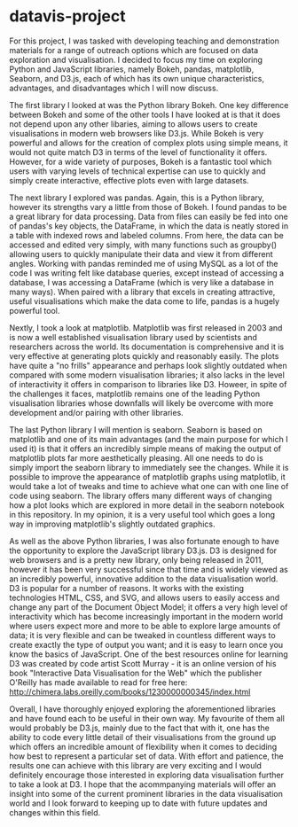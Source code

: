 # datavis-project

For this project, I was tasked with developing teaching and demonstration materials for a range of outreach options which are focused on data exploration and visualisation. I decided to focus my time on exploring Python and JavaScript libraries, namely Bokeh, pandas, matplotlib, Seaborn, and D3.js, each of which has its own unique characteristics, advantages, and disadvantages which I will now discuss. 

The first library I looked at was the Python library Bokeh. One key difference between Bokeh and some of the other tools I have looked at is that it does not depend upon any other libaries, aiming to allows users to create visualisations in modern web browsers like D3.js. While Bokeh is very powerful and allows for the creation of complex plots using simple means, it would not quite match D3 in terms of the level of functionality it offers. However, for a wide variety of purposes, Bokeh is a fantastic tool which users with varying levels of technical expertise can use to quickly and simply create interactive, effective plots even with large datasets.

The next library I explored was pandas. Again, this is a Python library, however its strengths vary a little from those of Bokeh. I found pandas to be a great library for data processing. Data from files can easily be fed into one of pandas's key objects, the DataFrame, in which the data is neatly stored in a table with indexed rows and labeled columns. From here, the data can be accessed and edited very simply, with many functions such as groupby() allowing users to quickly manipulate their data and view it from different angles. Working with pandas reminded me of using MySQL as a lot of the code I was writing felt like database queries, except instead of accessing a database, I was accessing a DataFrame (which is very like a database in many ways). When paired with a library that excels in creating attractive, useful visualisations which make the data come to life, pandas is a hugely powerful tool.

Nextly, I took a look at matplotlib. Matplotlib was first released in 2003 and is now a well established visualisation library used by scientists and researchers across the world. Its documentation is comprehensive and it is very effective at generating plots quickly and reasonably easily. The plots have quite a "no frills" appearance and perhaps look slightly outdated when compared with some modern visualisation libraries; it also lacks in the level of interactivity it offers in comparison to libraries like D3. Howeer, in spite of the challenges it faces, matplotlib remains one of the leading Python visualisation libraries whose downfalls will likely be overcome with more development and/or pairing with other libraries.

The last Python library I will mention is seaborn. Seaborn is based on matplotlib and one of its main advantages (and the main purpose for which I used it) is that it offers an incredibly simple means of making the output of matplotlib plots far more aesthetically pleasing. All one needs to do is simply import the seaborn library to immediately see the changes. While it is possible to improve the appearance of matplotlib graphs using matplotlib, it would take a lot of tweaks and time to achieve what one can with one line of code using seaborn. The library offers many different ways of changing how a plot looks which are explored in more detail in the seaborn notebook in this repository. In my opinion, it is a very useful tool which goes a long way in improving matplotlib's slightly outdated graphics.

As well as the above Python libraries, I was also fortunate enough to have the opportunity to explore the JavaScript library D3.js. D3 is designed for web browsers and is a pretty new library, only being released in 2011, however it has been very successful since that time and is widely viewed as an incredibly powerful, innovative addition to the data visualisation world. D3 is popular for a number of reasons. It works with the existing technologies HTML, CSS, and SVG, and allows users to easily access and change any part of the Document Object Model; it offers a very high level of interactivity which has become increasingly important in the modern world where users expect more and more to be able to explore large amounts of data; it is very flexible and can be tweaked in countless different ways to create exactly the type of output you want; and it is easy to learn once you know the basics of JavaScript. One of the best resources online for learning D3 was created by code artist Scott Murray - it is an online version of his book "Interactive Data Visualisation for the Web" which the publisher O'Reilly has made available to read for free here: http://chimera.labs.oreilly.com/books/1230000000345/index.html

Overall, I have thoroughly enjoyed exploring the aforementioned libraries and have found each to be useful in their own way. My favourite of them all would probably be D3.js, mainly due to the fact that with it, one has the ability to code every little detail of their visualisations from the ground up which offers an incredible amount of flexibility when it comes to deciding how best to represent a particular set of data. With effort and patience, the results one can achieve with this library are very exciting and I would definitely encourage those interested in exploring data visualisation further to take a look at D3. I hope that the acommpanying materials will offer an insight into some of the current prominent libraries in the data visualisation world and I look forward to keeping up to date with future updates and changes within this field.
